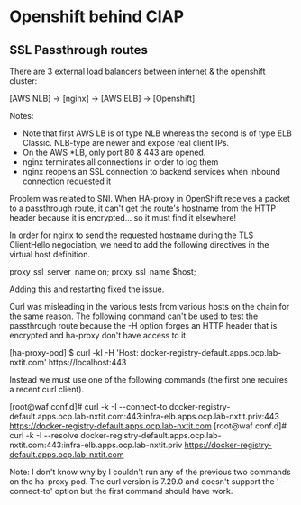 # Openshift behind CIAP

## SSL Passthrough routes

There are 3 external load balancers between internet & the openshift cluster:

[AWS NLB] -> [nginx] -> [AWS ELB] -> [Openshift]

Notes:
- Note that first AWS LB is of type NLB whereas the second is of type ELB Classic. NLB-type are newer and expose real client IPs.
- On the AWS \*LB, only port 80 & 443 are opened.
- nginx terminates all connections in order to log them
- nginx reopens an SSL connection to backend services when inbound connection requested it

Problem was related to SNI. When HA-proxy in OpenShift receives a packet to a passthrough route, it can't get the route's hostname from the HTTP header because it is encrypted... so it must find it elsewhere!

In order for nginx to send the requested hostname during the TLS ClientHello negociation, we need to add the following directives in the virtual host definition.

  proxy\_ssl\_server\_name on;
  proxy\_ssl\_name $host;

Adding this and restarting fixed the issue.

Curl was misleading in the various tests from various hosts on the chain for the same reason. The following command can't be used to test the passthrough route because the -H option forges an HTTP header that is encrypted and ha-proxy don't have access to it

[ha-proxy-pod] $ curl -kI -H 'Host: docker-registry-default.apps.ocp.lab-nxtit.com' https://localhost:443

Instead we must use one of the following commands (the first one requires a recent curl client).

[root@waf conf.d]# curl -k -I --connect-to docker-registry-default.apps.ocp.lab-nxtit.com:443:infra-elb.apps.ocp.lab-nxtit.priv:443 https://docker-registry-default.apps.ocp.lab-nxtit.com
[root@waf conf.d]# curl -k -I --resolve docker-registry-default.apps.ocp.lab-nxtit.com:443:infra-elb.apps.ocp.lab-nxtit.priv https://docker-registry-default.apps.ocp.lab-nxtit.com

Note: I don't know why by I couldn't run any of the previous two commands on the ha-proxy pod. The curl version is 7.29.0 and doesn't support the '--connect-to' option but the first command should have work.

